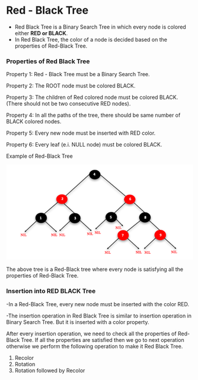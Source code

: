 # Red - Black Tree 

- Red Black Tree is a Binary Search Tree in which every node is colored either **RED or BLACK**.
- In Red Black Tree, the color of a node is decided based on the properties of Red-Black Tree. 
<h3>Properties of Red Black Tree</h3>
<p>
Property 1: Red - Black Tree must be a Binary Search Tree.
  </p>
<p>  
Property 2: The ROOT node must be colored BLACK.
</p>
<p>
Property 3: The children of Red colored node must be colored BLACK. (There should not be two consecutive RED nodes).
  </p>
  <p>
Property 4: In all the paths of the tree, there should be same number of BLACK colored nodes.
  </p>
  <p>
Property 5: Every new node must be inserted with RED color.
  </p>
  <p>
Property 6: Every leaf (e.i. NULL node) must be colored BLACK.
  </p>
  Example of Red-Black Tree
  
  ![Red-Black Tree](https://github.com/Rajeswari-0209/AVL-Tree/blob/main/Red-BlackTree.png)
  <p>
  The above tree is a Red-Black tree where every node is satisfying all the properties of Red-Black Tree.</p>
  
  <h3>Insertion into RED BLACK Tree</h3>
  <p>-In a Red-Black Tree, every new node must be inserted with the color RED.</p>
 <p>-The insertion operation in Red Black Tree is similar to insertion operation in Binary Search Tree. But it is inserted with a color property.</p>
 <p>After every insertion operation, we need to check all the properties of Red-Black Tree. If all the properties are satisfied then we go to next operation otherwise we perform the following operation to make it Red Black Tree.</p>

1. Recolor
2. Rotation
3. Rotation followed by Recolor

